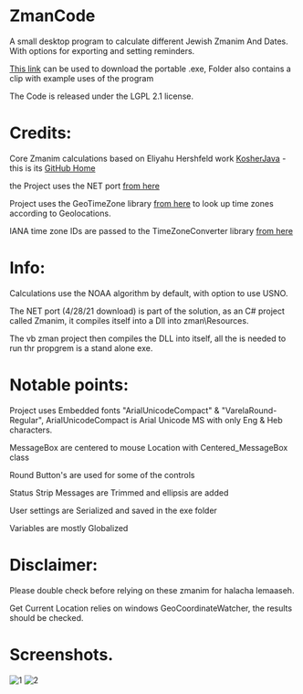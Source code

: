# ZmanCode
A small desktop program to calculate different Jewish Zmanim And Dates. With options for exporting and setting reminders.

[This link](https://downgit.github.io/#/home?url=https://github.com/NykUser/MyZman/tree/master/MyZmanPortable) can be used to download the portable .exe, 
Folder also contains a clip with example uses of the program

The Code is released under the LGPL 2.1 license.

# Credits:
Core Zmanim calculations based on Eliyahu Hershfeld work [KosherJava](https://kosherjava.com/) - this is its [GitHub Home](https://github.com/KosherJava/zmanim)

the Project uses the NET port [from here](https://github.com/Yitzchok/Zmanim)

Project uses the GeoTimeZone library [from here](https://github.com/mattjohnsonpint/GeoTimeZone) to look up time zones according to Geolocations.

IANA time zone IDs are passed to the TimeZoneConverter library [from here](https://github.com/mattjohnsonpint/TimeZoneConverter)

# Info:
Calculations use the NOAA algorithm by default, with option to use USNO.

The NET port (4/28/21 download) is part of the solution, as an C# project called Zmanim, it compiles itself into a Dll into zman\Resources\.

The vb zman project then compiles the DLL into itself, all the is needed to run thr propgrem is a stand alone exe.

# Notable points:
Project uses Embedded fonts "ArialUnicodeCompact" & "VarelaRound-Regular", ArialUnicodeCompact is Arial Unicode MS with only Eng & Heb characters.

MessageBox are centered to mouse Location with Centered_MessageBox class

Round Button's are used for some of the controls

Status Strip Messages are Trimmed and ellipsis are added 

User settings are Serialized and saved in the exe folder

Variables are mostly Globalized 

# Disclaimer:
Please double check before relying on these zmanim for halacha lemaaseh.

Get Current Location relies on windows GeoCoordinateWatcher, the results should be checked.

# Screenshots.
![1](https://user-images.githubusercontent.com/83419922/129582704-c70581a7-2ead-467a-a055-553da29555fe.jpg)
![2](https://user-images.githubusercontent.com/83419922/129582744-d270cc55-60b1-4867-a61c-532982cedd1a.jpg)

